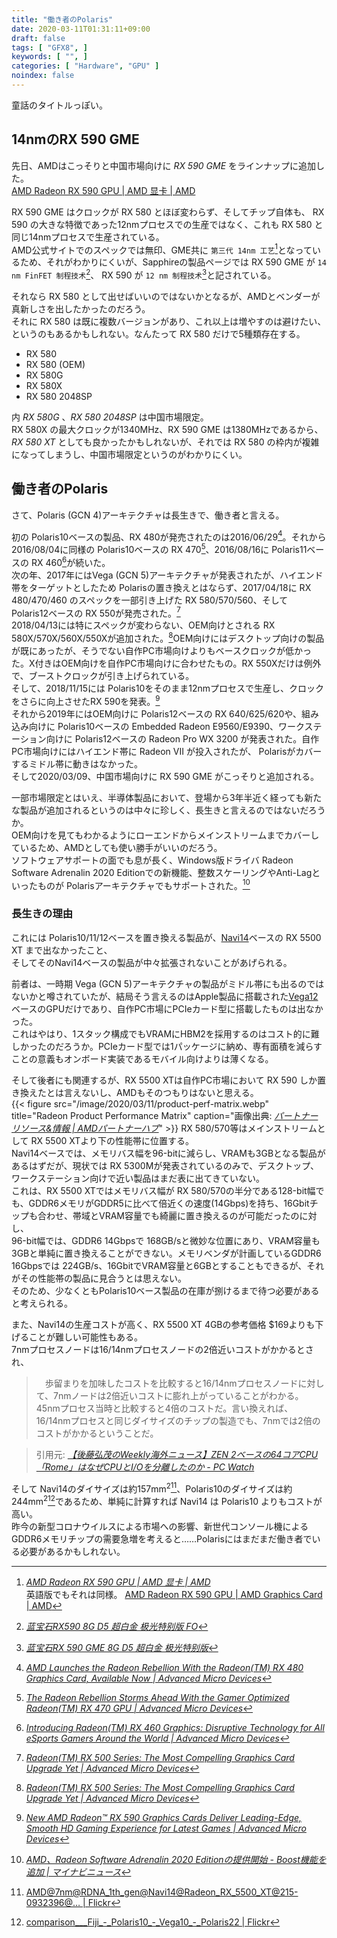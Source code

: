 ```yaml
---
title: "働き者のPolaris"
date: 2020-03-11T01:31:11+09:00
draft: false
tags: [ "GFX8", ]
keywords: [ "", ]
categories: [ "Hardware", "GPU" ]
noindex: false
---
```


童話のタイトルっぽい。  

## 14nmのRX 590 GME

先日、AMDはこっそりと中国市場向けに *RX 590 GME* をラインナップに追加した。  
[AMD Radeon RX 590 GPU | AMD 显卡 | AMD](https://www.amd.com/zh-hans/products/graphics/radeon-rx-590#product%20footnotetids_9496-1866-2116-816)  

RX 590 GME はクロックが RX 580 とほぼ変わらず、そしてチップ自体も、 RX 590 の大きな特徴であった12nmプロセスでの生産ではなく、これも RX 580 と同じ14nmプロセスで生産されている。  
AMD公式サイトでのスペックでは無印、GME共に `第三代 14nm 工艺`[^1]となっているため、それがわかりにくいが、Sapphireの製品ページでは RX 590 GME が `14 nm FinFET 制程技术`[^2]、 RX 590 が `12 nm 制程技术`[^3]と記されている。  

それなら RX 580 として出せばいいのではないかとなるが、AMDとベンダーが真新しさを出したかったのだろう。  
それに RX 580 は既に複数バージョンがあり、これ以上は増やすのは避けたい、というのもあるかもしれない。なんたって RX 580 だけで5種類存在する。

 * RX 580
 * RX 580 (OEM)
 * RX 580G
 * RX 580X
 * RX 580 2048SP

内 *RX 580G* 、*RX 580 2048SP* は中国市場限定。  
RX 580X の最大クロックが1340MHz、RX 590 GME は1380MHzであるから、*RX 580 XT* としても良かったかもしれないが、それでは RX 580 の枠内が複雑になってしまうし、中国市場限定というのがわかりにくい。  

[^1]: <cite>[AMD Radeon RX 590 GPU | AMD 显卡 | AMD](https://www.amd.com/zh-hans/products/graphics/radeon-rx-590#product%20footnotetids_9496-1866-2116-816)</cite> <br> 英語版でもそれは同様。 [AMD Radeon RX 590 GPU | AMD Graphics Card | AMD](https://www.amd.com/en/products/graphics/radeon-rx-590#product-specs)
[^2]: <cite>[蓝宝石RX590 8G D5 超白金 极光特别版 FO](https://www.sapphiretech.com/zh-cn/consumer/nitro-rx-590-8g-g5-se_c#Specification)</cite>
[^3]: <cite>[蓝宝石RX 590 GME 8G D5 超白金 极光特别版](https://www.sapphiretech.com/zh-cn/consumer/nitro-rx-590-gme-8g-g5-se_c#Specification)</cite>

## 働き者のPolaris
さて、Polaris (GCN 4)アーキテクチャは長生きで、働き者と言える。  

初の Polaris10ベースの製品、RX 480が発売されたのは2016/06/29[^4]。それから2016/08/04に同様の Polaris10ベースの RX 470[^5]、2016/08/16に Polaris11ベースの RX 460[^6]が続いた。  
次の年、2017年にはVega (GCN 5)アーキテクチャが発表されたが、ハイエンド帯をターゲットとしたため Polarisの置き換えとはならず、2017/04/18に RX 480/470/460 のスペックを一部引き上げた RX 580/570/560、そして Polaris12ベースの RX 550が発売された。[^7]  
2018/04/13には特にスペックが変わらない、OEM向けとされる RX 580X/570X/560X/550Xが追加された。[^8]OEM向けにはデスクトップ向けの製品が既にあったが、そうでない自作PC市場向けよりもベースクロックが低かった。X付きはOEM向けを自作PC市場向けに合わせたもの。RX 550Xだけは例外で、ブーストクロックが引き上げられている。  
そして、2018/11/15には Polaris10をそのまま12nmプロセスで生産し、クロックをさらに向上させたRX 590を発表。[^9]  
それから2019年にはOEM向けに Polaris12ベースの RX 640/625/620や、組み込み向けに Polaris10ベースの Embedded Radeon E9560/E9390、ワークステーション向けに Polaris12ベースの Radeon Pro WX 3200 が発表された。自作PC市場向けにはハイエンド帯に Radeon VII が投入されたが、 Polarisがカバーするミドル帯に動きはなかった。  
そして2020/03/09、中国市場向けに RX 590 GME がこっそりと追加される。  

一部市場限定とはいえ、半導体製品において、登場から3年半近く経っても新たな製品が追加されるというのは中々に珍しく、長生きと言えるのではないだろうか。  
OEM向けを見てもわかるようにローエンドからメインストリームまでカバーしているため、AMDとしても使い勝手がいいのだろう。  
ソフトウェアサポートの面でも息が長く、Windows版ドライバ Radeon Software Adrenalin 2020 Editionでの新機能、整数スケーリングやAnti-Lagといったものが Polarisアーキテクチャでもサポートされた。[^10]  

[^4]: <cite>[AMD Launches the Radeon Rebellion With the Radeon(TM) RX 480 Graphics Card, Available Now | Advanced Micro Devices](https://ir.amd.com/news-releases/news-release-details/amd-launches-radeon-rebellion-radeontm-rx-480-graphics-card)</cite>
[^5]: <cite>[The Radeon Rebellion Storms Ahead With the Gamer Optimized Radeon(TM) RX 470 GPU | Advanced Micro Devices](https://ir.amd.com/news-releases/news-release-details/radeon-rebellion-storms-ahead-gamer-optimized-radeontm-rx-470)</cite>
[^6]: <cite>[Introducing Radeon(TM) RX 460 Graphics: Disruptive Technology for All eSports Gamers Around the World | Advanced Micro Devices](https://ir.amd.com/news-releases/news-release-details/introducing-radeontm-rx-460-graphics-disruptive-technology-all)</cite>
[^7]: <cite>[Radeon(TM) RX 500 Series: The Most Compelling Graphics Card Upgrade Yet | Advanced Micro Devices](https://ir.amd.com/news-releases/news-release-details/radeontm-rx-500-series-most-compelling-graphics-card-upgrade-yet)</cite>
[^8]: <cite>[Radeon(TM) RX 500 Series: The Most Compelling Graphics Card Upgrade Yet | Advanced Micro Devices](https://ir.amd.com/news-releases/news-release-details/radeontm-rx-500-series-most-compelling-graphics-card-upgrade-yet)</cite>
[^9]: <cite>[New AMD Radeon™ RX 590 Graphics Cards Deliver Leading-Edge, Smooth HD Gaming Experience for Latest Games | Advanced Micro Devices](https://ir.amd.com/news-releases/news-release-details/new-amd-radeontm-rx-590-graphics-cards-deliver-leading-edge)</cite>
[^10]: <cite>[AMD、Radeon Software Adrenalin 2020 Editionの提供開始 - Boost機能を追加 | マイナビニュース](https://news.mynavi.jp/article/20191210-936136/)</cite>

### 長生きの理由
これには Polaris10/11/12ベースを置き換える製品が、[Navi14](/tags/navi14)ベースの RX 5500 XT まで出なかったこと、  
そしてそのNavi14ベースの製品が中々拡張されないことがあげられる。  

前者は、一時期 Vega (GCN 5)アーキテクチャの製品がミドル帯にも出るのではないかと噂されていたが、結局そう言えるのはApple製品に搭載された[Vega12](/tags/vega12)ベースのGPUだけであり、自作PC市場にPCIeカード型に搭載したものは出なかった。  
これはやはり、1スタック構成でもVRAMにHBM2を採用するのはコスト的に難しかったのだろうか。PCIeカード型では1パッケージに納め、専有面積を減らすことの意義もオンボード実装であるモバイル向けよりは薄くなる。  

そして後者にも関連するが、RX 5500 XTは自作PC市場において RX 590 しか置き換えたとは言えないし、AMDもそのつもりはないと思える。  
{{< figure src="/image/2020/03/11/product-perf-matrix.webp" title="Radeon Product Performance Matrix" caption="画像出典: <cite>[パートナーリソース&情報 | AMDパートナーハブ](https://www.amd.com/ja/partner)</cite>" >}}
RX 580/570等はメインストリームとして RX 5500 XTより下の性能帯に位置する。  
Navi14ベースでは、メモリバス幅を96-bitに減らし、VRAMも3GBとなる製品があるはずだが、現状では RX 5300Mが発表されているのみで、デスクトップ、ワークステーション向けで近い製品はまだ表に出てきていない。  
これは、RX 5500 XTではメモリバス幅が RX 580/570の半分である128-bit幅でも、GDDR6メモリがGDDR5に比べて倍近くの速度(14Gbps)を持ち、16Gbitチップも合わせ、帯域とVRAM容量でも綺麗に置き換えるのが可能だったのに対し、  
96-bit幅では、GDDR6 14Gbpsで 168GB/sと微妙な位置にあり、VRAM容量も3GBと単純に置き換えることができない。メモリベンダが計画しているGDDR6 16Gbpsでは 224GB/s、16GbitでVRAM容量と6GBとすることもできるが、それがその性能帯の製品に見合うとは思えない。  
そのため、少なくともPolaris10ベース製品の在庫が捌けるまで待つ必要があると考えられる。  

また、Navi14の生産コストが高く、RX 5500 XT 4GBの参考価格 $169よりも下げることが難しい可能性もある。  
7nmプロセスノードは16/14nmプロセスノードの2倍近いコストがかかるとされ、

 > 　歩留まりを加味したコストを比較すると16/14nmプロセスノードに対して、7nmノードは2倍近いコストに膨れ上がっていることがわかる。45nmプロセス当時と比較すると4倍のコストだ。言い換えれば、16/14nmプロセスと同じダイサイズのチップの製造でも、7nmでは2倍のコストがかかるということだ。

 > 引用元: <cite>[【後藤弘茂のWeekly海外ニュース】ZEN 2ベースの64コアCPU「Rome」はなぜCPUとI/Oを分離したのか - PC Watch](https://pc.watch.impress.co.jp/docs/column/kaigai/1156455.html)</cite>

そして Navi14のダイサイズは約157mm<sup>2</sup>[^11]、Polaris10のダイサイズは約244mm<sup>2</sup>[^12]であるため、単純に計算すれば Navi14 は Polaris10 よりもコストが高い。  
昨今の新型コロナウイルスによる市場への影響、新世代コンソール機によるGDDR6メモリチップの需要急増を考えると……Polarisにはまだまだ働き者でいる必要があるかもしれない。  

[^11]: [AMD@7nm@RDNA_1th_gen@Navi14@Radeon_RX_5500_XT@215-0932396@… | Flickr](https://www.flickr.com/photos/130561288@N04/49437016132/)
[^12]: [comparison\_\_\_Fiji\_-\_Polaris10\_-\_Vega10\_-\_Polaris22 | Flickr](https://www.flickr.com/photos/130561288@N04/46202429935/)
